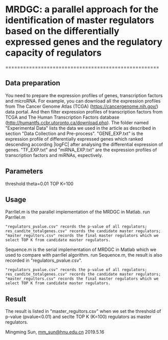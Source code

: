 # MRDGC: a parallel approach for the identification of master regulators based on the differentially expressed genes and the regulatory capacity of regulators
====================================================


Data preparation
----

You need to prepare the expression profiles of genes, transcription factors and microRNA.
    For example, you can download all the expression profiles from The Cancer Genome Atlas (TCGA) (https://cancergenome.nih.gov/) data portal. And then filter expression profiles of transcription factors from TCGA and The Human Transcription Factors database (http://humantfs.ccbr.utoronto.ca/download.php).
    The folder named "Experimental Data" lists the data we used in the article as described in section "Data Collection and Pre-process".
    "GENE_EXP.txt" is the expression profile of differentially expressed genes which ranked descending according |logFC| after analysing the differential expression of genes. "TF_EXP.txt" and "miRNA_EXP.txt" are the expression profiles of transcription factors and miRNAs, espectively.


Parameters
----

threshold theta=0.01
TOP K=100



Usage
----

Parrllel.m is the parallel implementation of the MRDGC in Matlab.
    run Parrllel.m


    "regulators_pvalue.csv" records the p-value of all regulators;
    res_candite_totalgenes.csv" records the candidate master regulators;
    "master_regultors.csv" records the final master regulators which we select TOP K from candidate master regulators.


Sequence.m is the serial implementation of MRDGC in Matlab which we used to compare with parrllel algorithm.
    run Sequence.m, the result is also recorded in "regulators_pvalue.csv".


    "regulators_pvalue.csv" records the p-value of all regulators;
    res_candite_totalgenes.csv" records the candidate master regulators;
    "master_regultors.csv" records the final master regulators which we select TOP K from candidate master regulators.


Result
----

The result is listed in "master_regultors.csv" when we set the threshold of p-value (pvalue<0.01) and seclte TOP K (K=100) regulators as master regulators. 




Mingming Sun, mm_sun@hnu.edu.cn
2019.5.16
